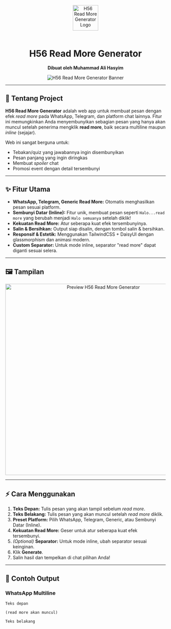 <p align="center">
  <img src="https://h56-readmore-generator.netlify.app/H56.png" alt="H56 Read More Generator Logo" width="80" style="margin-bottom:16px;" />
</p>
<h1 align="center">H56 Read More Generator</h1>
<p align="center">
  <b>Dibuat oleh Muhammad Ali Hasyim</b>
</p>
<p align="center">
  <img src="https://user-images.githubusercontent.com/your-banner-image.png" alt="H56 Read More Generator Banner" />
</p>

---

## 🚀 Tentang Project

**H56 Read More Generator** adalah web app untuk membuat pesan dengan efek <i>read more</i> pada WhatsApp, Telegram, dan platform chat lainnya. Fitur ini memungkinkan Anda menyembunyikan sebagian pesan yang hanya akan muncul setelah penerima mengklik <b>read more</b>, baik secara multiline maupun <i>inline</i> (sejajar).

Web ini sangat berguna untuk:
- Tebakan/quiz yang jawabannya ingin disembunyikan
- Pesan panjang yang ingin diringkas
- Membuat <i>spoiler</i> chat
- Promosi event dengan detail tersembunyi

---

## ✨ Fitur Utama

- **WhatsApp, Telegram, Generic Read More:** Otomatis menghasilkan pesan sesuai platform.
- **Sembunyi Datar (Inline):** Fitur unik, membuat pesan seperti `Halo...read more` yang berubah menjadi `Halo semuanya` setelah diklik!
- **Kekuatan Read More:** Atur seberapa kuat efek tersembunyinya.
- **Salin & Bersihkan:** Output siap disalin, dengan tombol salin & bersihkan.
- **Responsif & Estetik:** Menggunakan TailwindCSS + DaisyUI dengan glassmorphism dan animasi modern.
- **Custom Separator:** Untuk mode inline, separator "read more" dapat diganti sesuai selera.

---

## 🖼️ Tampilan

<p align="center">
  <img src="https://user-images.githubusercontent.com/your-preview-image.png" alt="Preview H56 Read More Generator" width="600" />
</p>

---

## ⚡ Cara Menggunakan

1. **Teks Depan:** Tulis pesan yang akan tampil sebelum <i>read more</i>.
2. **Teks Belakang:** Tulis pesan yang akan muncul setelah <i>read more</i> diklik.
3. **Preset Platform:** Pilih WhatsApp, Telegram, Generic, atau Sembunyi Datar (Inline).
4. **Kekuatan Read More:** Geser untuk atur seberapa kuat efek tersembunyi.
5. _(Optional)_ **Separator:** Untuk mode inline, ubah separator sesuai keinginan.
6. Klik **Generate**.
7. Salin hasil dan tempelkan di chat pilihan Anda!

---

## 📱 Contoh Output

### WhatsApp Multiline

```text
Teks depan

(read more akan muncul)

Teks belakang